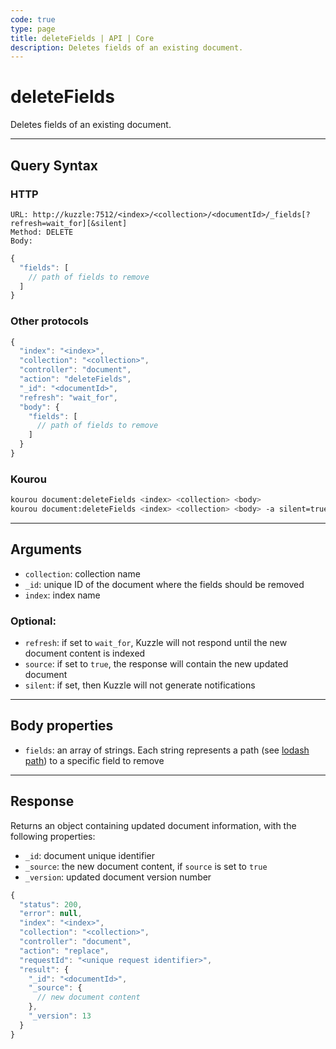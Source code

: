 ```yaml
---
code: true
type: page
title: deleteFields | API | Core
description: Deletes fields of an existing document.
---
```


# deleteFields

Deletes fields of an existing document.

---

## Query Syntax

### HTTP

```http
URL: http://kuzzle:7512/<index>/<collection>/<documentId>/_fields[?refresh=wait_for][&silent]
Method: DELETE
Body:
```

```js
{
  "fields": [
    // path of fields to remove
  ]
}
```

### Other protocols

```js
{
  "index": "<index>",
  "collection": "<collection>",
  "controller": "document",
  "action": "deleteFields",
  "_id": "<documentId>",
  "refresh": "wait_for",
  "body": {
    "fields": [
      // path of fields to remove
    ]
  }
}
```

### Kourou

```bash
kourou document:deleteFields <index> <collection> <body>
kourou document:deleteFields <index> <collection> <body> -a silent=true
```

---

## Arguments

- `collection`: collection name
- `_id`: unique ID of the document where the fields should be removed
- `index`: index name

### Optional:

- `refresh`: if set to `wait_for`, Kuzzle will not respond until the new document content is indexed
- `source`: if set to `true`, the response will contain the new updated document
- `silent`: if set, then Kuzzle will not generate notifications <SinceBadge version="2.9.2" />

---

## Body properties

- `fields`: an array of strings. Each string represents a path (see [lodash path](https://lodash.com/docs/4.17.15#toPath)) to a specific field to remove

---

## Response

Returns an object containing updated document information, with the following properties:

- `_id`: document unique identifier
- `_source`: the new document content, if `source` is set to `true`
- `_version`: updated document version number

```js
{
  "status": 200,
  "error": null,
  "index": "<index>",
  "collection": "<collection>",
  "controller": "document",
  "action": "replace",
  "requestId": "<unique request identifier>",
  "result": {
    "_id": "<documentId>",
    "_source": {
      // new document content
    },
    "_version": 13
  }
}
```
